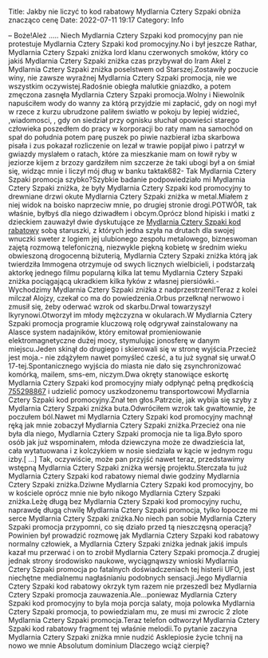 Title: Jakby nie liczyć to kod rabatowy Mydlarnia Cztery Szpaki obniża znacząco cenę
Date: 2022-07-11 19:17
Category: Info

– Boże!Ależ ..... Niech Mydlarnia Cztery Szpaki kod promocyjny pan nie protestuje Mydlarnia Cztery Szpaki kod promocyjny.No i był jeszcze Rathar, Mydlarnia Cztery Szpaki zniżka lord klanu czerwonych smoków, który co jakiś Mydlarnia Cztery Szpaki zniżka czas przybywał do Iram Akel z Mydlarnia Cztery Szpaki zniżka poselstwem od Starszej.Zostawiły poczucie winy, nie zawsze wyraźnej Mydlarnia Cztery Szpaki promocja, nie we wszystkim oczywistej.Radośnie obiegła malutkie gniazdko, a potem zmęczona zasnęła Mydlarnia Cztery Szpaki promocja.Wolny i Niewolnik napuściłem wody do wanny za którą przyjdzie mi zapłacić, gdy on nogi mył w rzece z kurzu ubrudzone paliłem światło w pokoju by lepiej widzieć, ,wiadomosci, , gdy on siedział przy ognisku słuchał opowieści starego człowieka poszedłem do pracy w korporacji bo raty mam na samochód on spał do południa potem parę puszek po piwie nazbierał izba skarbowa pisała i zus pokazał rozliczenie on lezał w trawie popijał piwo i patrzył w gwiazdy myslałem o ratach, które za mieszkanie mam on łowił ryby w jeziorze kijem z brzozy gardziłem nim szczerze że taki ubogi był a on śmiał się, widząc mnie i liczył mój dług w banku taktak682- Tak Mydlarnia Cztery Szpaki promocja szybko?Szybkie badanie podpowiedziało mi Mydlarnia Cztery Szpaki zniżka, że były Mydlarnia Cztery Szpaki kod promocyjny to drewniane drzwi okute Mydlarnia Cztery Szpaki zniżka w metal.Miałem z niej widok na boisko naprzeciw mnie, po drugiej stronie drogi.POTWÓR, tak właśnie, byłbyś dla niego dziwadłem i obcym.Oprócz blond hipiski i matki z dzieckiem zauważył dwie dyskutujące ze [Mydlarnia Cztery Szpaki kod rabatowy](https://promki.pl/kody-rabatowe/mydlarnia-cztery-szpaki) sobą staruszki, z których jedna szyła na drutach dla swojej wnuczki sweter z logiem jej ulubionego zespołu metalowego, bizneswoman zajętą rozmową telefoniczną, niezwykle piękną kobietę w średnim wieku obwieszoną drogocenną biżuterią, Mydlarnia Cztery Szpaki zniżka którą jak twierdziła Immogena otrzymuje od swych licznych wielbicieli, i podstarzałą aktorkę jednego filmu popularną kilka lat temu Mydlarnia Cztery Szpaki zniżka pociągającą ukradkiem kilka łyków z własnej piersiówki.- Wychodzimy Mydlarnia Cztery Szpaki zniżka z nadprzestrzeni!Teraz z kolei milczał Alojzy, czekał co ma do powiedzenia.Orbus przełknął nerwowo i zmusił się, żeby oderwać wzrok od skarbu.Drwal towarzyszył Ikyrynowi.Otworzył im młody mężczyzna w okularach.W Mydlarnia Cztery Szpaki promocja programie kluczową rolę odgrywał zainstalowany na Alasce system nadajników, który emitował promieniowanie elektromagnetyczne dużej mocy, stymulując jonosferę w danym miejscu.Jeden skinął do drugiego i skierowali się w stronę wyjścia.Przecież jest moja.- nie zdążyłem nawet pomyśleć cześć, a tu już sygnał się urwał.O 17-tej.Spontanicznego wyjścia do miasta nie dało się zsynchronizować komórką, mailem, sms-em, niczym.Dwa okręty stanowiące eskortę Mydlarnia Cztery Szpaki kod promocyjny miały odpłynąć pełną prędkością [755298867](https://telinfo.co/pl/numer/755298867/) i udzielić pomocy uszkodzonemu transportowcowi Mydlarnia Cztery Szpaki kod promocyjny.Znał ten głos.Patrzcie, jak wybija się szyby z Mydlarnia Cztery Szpaki zniżka buta.Odwróciłem wzrok tak gwałtownie, że poczułem ból.Nawet mi Mydlarnia Cztery Szpaki kod promocyjny machnął ręką jak mnie zobaczył Mydlarnia Cztery Szpaki zniżka.Przecież ona nie była dla niego, Mydlarnia Cztery Szpaki promocja nie ta liga.Było sporo osób jak już wspominałem, młoda dziewczyna może ze dwadzieścia lat, cała wytatuowana i z kolczykiem w nosie siedziała w kącie w jednym rogu izby.[ …] Tak, oczywiście, może pan przyjść nawet teraz, przedstawimy wstępną Mydlarnia Cztery Szpaki zniżka wersję projektu.Sterczała tu już Mydlarnia Cztery Szpaki kod rabatowy niemal dwie godziny Mydlarnia Cztery Szpaki zniżka.Dziwne Mydlarnia Cztery Szpaki kod promocyjny, bo w kościele oprócz mnie nie było nikogo Mydlarnia Cztery Szpaki zniżka.Leżę długą bez Mydlarnia Cztery Szpaki kod promocyjny ruchu, naprawdę długą chwilę Mydlarnia Cztery Szpaki promocja, tylko łopocze mi serce Mydlarnia Cztery Szpaki zniżka.No niech pan sobie Mydlarnia Cztery Szpaki promocja przypomni, co się działo przed tą nieszczęsną operacją?Powinien był prowadzić rozmowę jak Mydlarnia Cztery Szpaki kod rabatowy normalny człowiek, a Mydlarnia Cztery Szpaki zniżka jednak jakiś impuls kazał mu przerwać i on to zrobił Mydlarnia Cztery Szpaki promocja.Z drugiej jednak strony środowisko naukowe, wyciągnąwszy wnioski Mydlarnia Cztery Szpaki promocja po fatalnych doświadczeniach tej histerii UFO, jest niechętne medialnemu nagłaśnianiu podobnych sensacji.Jego Mydlarnia Cztery Szpaki kod rabatowy okrzyk tym razem nie przeszedl bez Mydlarnia Cztery Szpaki promocja zauwazenia.Ale...poniewaz Mydlarnia Cztery Szpaki kod promocyjny to byla moja porcja salaty, moja polowka Mydlarnia Cztery Szpaki promocja, to powiedzialam mu, ze musi mi zwrocic 2 zlote Mydlarnia Cztery Szpaki promocja.Teraz telefon odtworzył Mydlarnia Cztery Szpaki kod rabatowy fragment tej właśnie melodii.To pytanie zaczyna Mydlarnia Cztery Szpaki zniżka mnie nudzić Asklepiosie życie tchnij na nowo we mnie Absolutum dominium Dlaczego wciąż cierpię?
